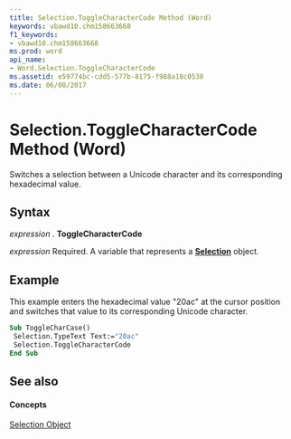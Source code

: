 ```yaml
---
title: Selection.ToggleCharacterCode Method (Word)
keywords: vbawd10.chm158663668
f1_keywords:
- vbawd10.chm158663668
ms.prod: word
api_name:
- Word.Selection.ToggleCharacterCode
ms.assetid: e59774bc-cdd5-577b-8175-f988a18c0538
ms.date: 06/08/2017
---
```



# Selection.ToggleCharacterCode Method (Word)

Switches a selection between a Unicode character and its corresponding hexadecimal value.


## Syntax

 _expression_ . **ToggleCharacterCode**

 _expression_ Required. A variable that represents a **[Selection](selection-object-word.md)** object.


## Example

This example enters the hexadecimal value "20ac" at the cursor position and switches that value to its corresponding Unicode character.


```vb
Sub ToggleCharCase() 
 Selection.TypeText Text:="20ac" 
 Selection.ToggleCharacterCode 
End Sub
```


## See also


#### Concepts


[Selection Object](selection-object-word.md)

